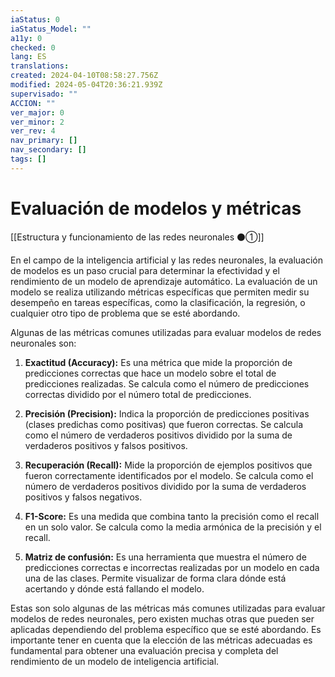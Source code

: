 ```yaml
---
iaStatus: 0
iaStatus_Model: ""
a11y: 0
checked: 0
lang: ES
translations: 
created: 2024-04-10T08:58:27.756Z
modified: 2024-05-04T20:36:21.939Z
supervisado: ""
ACCION: ""
ver_major: 0
ver_minor: 2
ver_rev: 4
nav_primary: []
nav_secondary: []
tags: []
---
```

# Evaluación de modelos y métricas

[[Estructura y funcionamiento de las  redes neuronales ⚫①]]

En el campo de la inteligencia artificial y las redes neuronales, la evaluación de modelos es un paso crucial para determinar la efectividad y el rendimiento de un modelo de aprendizaje automático. La evaluación de un modelo se realiza utilizando métricas específicas que permiten medir su desempeño en tareas específicas, como la clasificación, la regresión, o cualquier otro tipo de problema que se esté abordando.

Algunas de las métricas comunes utilizadas para evaluar modelos de redes neuronales son:

1. **Exactitud (Accuracy):** Es una métrica que mide la proporción de predicciones correctas que hace un modelo sobre el total de predicciones realizadas. Se calcula como el número de predicciones correctas dividido por el número total de predicciones.

2. **Precisión (Precision):** Indica la proporción de predicciones positivas (clases predichas como positivas) que fueron correctas. Se calcula como el número de verdaderos positivos dividido por la suma de verdaderos positivos y falsos positivos.

3. **Recuperación (Recall):** Mide la proporción de ejemplos positivos que fueron correctamente identificados por el modelo. Se calcula como el número de verdaderos positivos dividido por la suma de verdaderos positivos y falsos negativos.

4. **F1-Score:** Es una medida que combina tanto la precisión como el recall en un solo valor. Se calcula como la media armónica de la precisión y el recall.

5. **Matriz de confusión:** Es una herramienta que muestra el número de predicciones correctas e incorrectas realizadas por un modelo en cada una de las clases. Permite visualizar de forma clara dónde está acertando y dónde está fallando el modelo.

Estas son solo algunas de las métricas más comunes utilizadas para evaluar modelos de redes neuronales, pero existen muchas otras que pueden ser aplicadas dependiendo del problema específico que se esté abordando. Es importante tener en cuenta que la elección de las métricas adecuadas es fundamental para obtener una evaluación precisa y completa del rendimiento de un modelo de inteligencia artificial.
